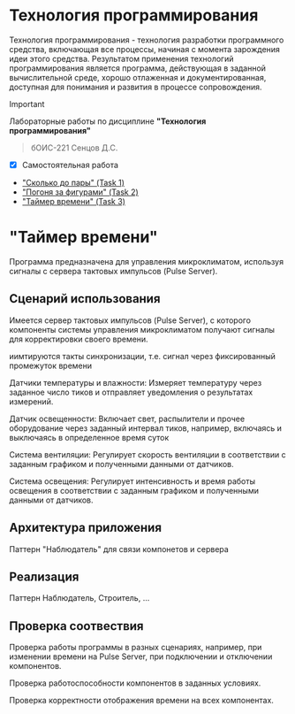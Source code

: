 # Технология программирования
Технология программирования - технология разработки программного средства, включающая все процессы, начиная с момента зарождения идеи этого средства. Результатом применения технологий программирования является программа, действующая в заданной вычислительной среде, хорошо отлаженная и документированная, доступная для понимания и развития в процессе сопровождения.

> [!IMPORTANT]
> Лабораторные работы по дисциплине __"Технология программирования"__
> > бОИС-221 Сенцов Д.С.
- [x] Самостоятельная работа
- ["Сколько до пары" (Task 1)](https://github.com/gedjien/bois221_javafx_sn/tree/prTask_NowLesson)
- ["Погоня за фигурами" (Task 2)](https://github.com/gedjien/bois221_javafx_sn/tree/prTask_%D0%A1hase-for-figures)
- ["Таймер времени" (Task 3)](https://github.com/gedjien/bois221_javafx_sn/tree/prTask_TimerServer)

# "Таймер времени"

Программа предназначена для управления  микроклиматом, используя сигналы с сервера тактовых импульсов (Pulse Server).


## Сценарий использования

Имеется сервер тактовых импульсов (Pulse Server), с которого компоненты системы управления микроклиматом получают сигналы для корректировки своего времени.

иимтируются такты синхронизации, т.е. сигнал через фиксированный промежуток времени
 
Датчики температуры и влажности: 
         Измеряет температуру через заданное число тиков и отправляет уведомления о результатах измерений.

Датчик освещенности: 
         Включает свет, распылители и прочее оборудование через заданный интервал тиков, например, включаясь и выключаясь в определенное время суток
          
Система вентиляции:
         Регулирует скорость вентиляции в соответствии с заданным графиком и полученными данными от датчиков.

Система освещения:
          Регулирует интенсивность и время работы освещения в соответствии с заданным графиком и полученными данными от датчиков.


## Архитектура приложения

Паттерн "Наблюдатель" для связи компонетов и сервера



## Реализация

Паттерн Наблюдатель, Строитель, ...


## Проверка соотвествия

Проверка работы программы в разных сценариях, например, при изменении времени на Pulse Server, при подключении и отключении компонентов.

Проверка работоспособности компонентов в заданных условиях.

Проверка корректности отображения времени на всех компонентах.
